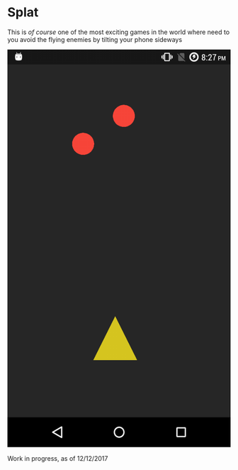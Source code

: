 # Splat
This is *of course* one of the most exciting games in the world where need to you avoid the flying enemies by tilting your phone sideways

![Screenshot](assets/splat_1.png)

Work in progress, as of 12/12/2017